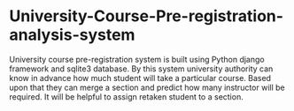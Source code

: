 # University-Course-Pre-registration-analysis-system
University course pre-registration system is built using Python django framework and sqlite3 database.  By this system university authority can know in advance how much student will take a particular course. Based upon that they can merge a section and predict how many instructor will be required. It will be helpful to assign retaken student to a section.
